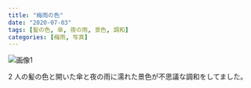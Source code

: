```yaml
---
title: "梅雨の色"
date: "2020-07-03"
tags: [髪の色, 傘, 夜の雨, 景色, 調和]
categories: [梅雨, 写真]
---
```


![画像1](https://assets.st-note.com/production/uploads/images/29647556/picture_pc_88500a39db28949205985421a3cc5e06.jpg)

2 人の髪の色と開いた傘と夜の雨に濡れた景色が不思議な調和をしてました。
